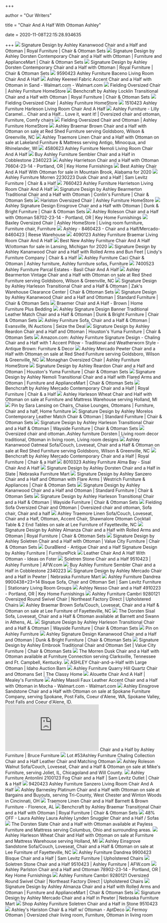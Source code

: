 +++
        
author = "Our Writers"
        
title = "Chair And A Half With Ottoman Ashley"
        
date = 2020-11-08T22:15:28.934635
        
+++
[ ![](https://imageresizer.furnituredealer.net/img/remote/images.furnituredealer.net/img/products%2Fsignature_design_by_ashley%2Fcolor%2Fkananwood_2960323%2B14-b1.jpg?width=1024&height=768&scale=both&trim.threshold=50&trim.percentpadding=10)](https://imageresizer.furnituredealer.net/img/remote/images.furnituredealer.net/img/products%2Fsignature_design_by_ashley%2Fcolor%2Fkananwood_2960323%2B14-b1.jpg?width=1024&height=768&scale=both&trim.threshold=50&trim.percentpadding=10) Signature Design by Ashley Kananwood Chair and a Half and Ottoman | Royal  Furniture | Chair & Ottoman Sets
[ ![](https://imageresizer.furnituredealer.net/img/remote/images.furnituredealer.net/img/products%2Fsignature_design_by_ashley%2Fcolor%2Fdorsten_7720423%2B14-b3.jpg?width=878&height=600&scale=both&trim.threshold=80)](https://imageresizer.furnituredealer.net/img/remote/images.furnituredealer.net/img/products%2Fsignature_design_by_ashley%2Fcolor%2Fdorsten_7720423%2B14-b3.jpg?width=878&height=600&scale=both&trim.threshold=80) Signature Design by Ashley Dorsten Contemporary Chair and a Half with  Ottoman | Furniture and ApplianceMart | Chair & Ottoman Sets
[ ![](https://images.furnituredealer.net/img/products%2Fsignature_design_by_ashley%2Fcolor%2Fdorsten_7720523%2B14-b1.jpg)](https://images.furnituredealer.net/img/products%2Fsignature_design_by_ashley%2Fcolor%2Fdorsten_7720523%2B14-b1.jpg) Signature Design by Ashley Dorsten Contemporary Chair and a Half with  Ottoman | Royal Furniture | Chair & Ottoman Sets
[ ![](https://static.homelivingfurniture.com/data/vendors/8/items/264963/big/9590423.jpg)](https://static.homelivingfurniture.com/data/vendors/8/items/264963/big/9590423.jpg) 9590423 Ashley Furniture Baceno Living Room Chair And A Half
[ ![](https://i5.walmartimages.com/asr/5678c9f2-1061-4b45-9605-d5beb81ec2df_1.4f9ed76e896cbbdcb038a3527b228eb9.jpeg?odnWidth=450&odnHeight=450&odnBg=ffffff)](https://i5.walmartimages.com/asr/5678c9f2-1061-4b45-9605-d5beb81ec2df_1.4f9ed76e896cbbdcb038a3527b228eb9.jpeg?odnWidth=450&odnHeight=450&odnBg=ffffff) Ashley Keereel Fabric Accent Chair and a Half with Ottoman in Sand -  Walmart.com - Walmart.com
[ ![](https://ashleyfurniture.scene7.com/is/image/AshleyFurniture/42101-23-10x8-CROP?$AFHS-PDP-Zoomed$)](https://ashleyfurniture.scene7.com/is/image/AshleyFurniture/42101-23-10x8-CROP?$AFHS-PDP-Zoomed$) Fielding Oversized Chair | Ashley Furniture HomeStore
[ ![](https://imageresizer.furnituredealer.net/img/remote/images.furnituredealer.net/img/products%2Fbenchcraft%2Fcolor%2Flocklin_9590423%2B14-b1.jpg?width=1024&height=768&scale=both&trim.threshold=50&trim.percentpadding=10)](https://imageresizer.furnituredealer.net/img/remote/images.furnituredealer.net/img/products%2Fbenchcraft%2Fcolor%2Flocklin_9590423%2B14-b1.jpg?width=1024&height=768&scale=both&trim.threshold=50&trim.percentpadding=10) Benchcraft by Ashley Locklin Transitional Chair and a Half with Ottoman |  Royal Furniture | Chair & Ottoman Sets
[ ![](https://ashleyfurniture.scene7.com/is/image/AshleyFurniture/42101-23-SW-P1-KO?$AFHS-PDP-Main$)](https://ashleyfurniture.scene7.com/is/image/AshleyFurniture/42101-23-SW-P1-KO?$AFHS-PDP-Main$) Fielding Oversized Chair | Ashley Furniture HomeStore
[ ![](https://static.homelivingfurniture.com/data/vendors/8/items/256853/big/1510423.jpg)](https://static.homelivingfurniture.com/data/vendors/8/items/256853/big/1510423.jpg) 1510423 Ashley Furniture Harleson Living Room Chair And A Half
[ ![](https://i.pinimg.com/originals/3b/f8/05/3bf8050b00e146f3d93cb7441a94d366.gif)](https://i.pinimg.com/originals/3b/f8/05/3bf8050b00e146f3d93cb7441a94d366.gif) Ashley Furniture - Lilly Caramel... Chair and a Half... Love it, want it! |  Oversized chair and ottoman, Furniture, Comfy chairs
[ ![](https://ashleyfurniture.scene7.com/is/image/AshleyFurniture/42101-23-14-SW-P1-KO?$AFHS-PDP-Main$)](https://ashleyfurniture.scene7.com/is/image/AshleyFurniture/42101-23-14-SW-P1-KO?$AFHS-PDP-Main$) Fielding Oversized Chair and Ottoman | Ashley Furniture HomeStore
[ ![](https://cdn11.bigcommerce.com/s-ziua3409ib/images/stencil/500x659/products/12993/27300/jpg__47081.1551495755.jpg?c=2)](https://cdn11.bigcommerce.com/s-ziua3409ib/images/stencil/500x659/products/12993/27300/jpg__47081.1551495755.jpg?c=2) Ashley Braemar Brown Chair and a Half with Ottoman on sale at Red Shed  Furniture serving Goldsboro, Wilson & Greenville, NC
[ ![](https://cdn10.bigcommerce.com/s-i5j00vlinl/products/10546/images/21023/jpg__21035.1534012505.1280.1280.jpg?c=2)](https://cdn10.bigcommerce.com/s-i5j00vlinl/products/10546/images/21023/jpg__21035.1534012505.1280.1280.jpg?c=2) Ashley Traemore Linen Chair and a Half with Ottoman on sale at Lakeland  Furniture & Mattress serving Antigo, Minocqua, and Rhinelander, WI
[ ![](https://static.homelivingfurniture.com/data/vendors/8/items/264830/big/4580623.jpg)](https://static.homelivingfurniture.com/data/vendors/8/items/264830/big/4580623.jpg) 4580623 Ashley Furniture Nemoli Living Room Chair And A Half
[ ![](https://www.localfurnitureoutlet.com/media/catalog/product/cache/1/image/9df78eab33525d08d6e5fb8d27136e95/2/3/2340223_1.jpg)](https://www.localfurnitureoutlet.com/media/catalog/product/cache/1/image/9df78eab33525d08d6e5fb8d27136e95/2/3/2340223_1.jpg) Buy Ashley Furniture Sembler Chair and a Half in Cobblestone 2340223
[ ![](https://images2.imgix.net/p4dbimg/p20304/images/ashley-harrietson-76604-23-14_2.jpg?fit=fill&trim=color&trimcolor=FFFFFF&trimtol=5&bg=FFFFFF&w=768&h=576&fm=pjpg&auto=format)](https://images2.imgix.net/p4dbimg/p20304/images/ashley-harrietson-76604-23-14_2.jpg?fit=fill&trim=color&trimcolor=FFFFFF&trimtol=5&bg=FFFFFF&w=768&h=576&fm=pjpg&auto=format) Ashley Harrietson Chair and a Half with Ottoman 76604-23-14 - Portland, OR  | Key Home Furnishings
[ ![](https://pixl.varagesale.com/http://s3.amazonaws.com/hopshop-image-store-production/109379349/cadf31fc31318b3bfe61c089da7e64ef.jpg?_ver=large_uploader_thumbnail&w=640&h=640&fit=crop&s=0d42c0599051ceace3a0126b47ff55a2)](https://pixl.varagesale.com/http://s3.amazonaws.com/hopshop-image-store-production/109379349/cadf31fc31318b3bfe61c089da7e64ef.jpg?_ver=large_uploader_thumbnail&w=640&h=640&fit=crop&s=0d42c0599051ceace3a0126b47ff55a2) Best Ashley Chair And A Half With Ottoman for sale in Mountain Brook,  Alabama for 2020
[ ![](https://images.furnituredealer.net/img/products%2Fashley_furniture%2Fcolor%2Fmorren_102322308-bphonz6vohuwemql9i4rwoa.jpg)](https://images.furnituredealer.net/img/products%2Fashley_furniture%2Fcolor%2Fmorren_102322308-bphonz6vohuwemql9i4rwoa.jpg) Ashley Furniture Morren 2230223 Dusk Chair and a Half | Sam Levitz  Furniture | Chair & a Half
[ ![](https://static.homelivingfurniture.com/data/vendors/8/items/270728/big/7660423.jpg)](https://static.homelivingfurniture.com/data/vendors/8/items/270728/big/7660423.jpg) 7660423 Ashley Furniture Harrietson Living Room Chair And A Half
[ ![](https://images.furnituredealer.net/img/products%2Fsignature_design_by_ashley%2Fcolor%2Fbearmerton_8790123%2B14-b1.jpg)](https://images.furnituredealer.net/img/products%2Fsignature_design_by_ashley%2Fcolor%2Fbearmerton_8790123%2B14-b1.jpg) Signature Design by Ashley Bearmerton Traditional Chair and a Half with  Ottoman | Conlin's Furniture | Chair & Ottoman Sets
[ ![](https://ashleyfurniture.scene7.com/is/image/AshleyFurniture/25500-23-P1-KO?$AFHS-PDP-Main$)](https://ashleyfurniture.scene7.com/is/image/AshleyFurniture/25500-23-P1-KO?$AFHS-PDP-Main$) Hariston Oversized Chair | Ashley Furniture HomeStore
[ ![](https://images.furnituredealer.net/img/products%2Fsignature_design_by_ashley%2Fcolor%2Feinsgrove_3230223%2B14-b1.jpg)](https://images.furnituredealer.net/img/products%2Fsignature_design_by_ashley%2Fcolor%2Feinsgrove_3230223%2B14-b1.jpg) Ashley Signature Design Einsgrove Chair and a Half with Ottoman | Dunk &  Bright Furniture | Chair & Ottoman Sets
[ ![](https://images2.imgix.net/p4dbimg/p20304/images/ashley-roleson-58702-23-14_2.jpg?trim=color&trimcolor=FFFFFF&trimtol=5&w=1024&h=768&fm=pjpg&auto=format)](https://images2.imgix.net/p4dbimg/p20304/images/ashley-roleson-58702-23-14_2.jpg?trim=color&trimcolor=FFFFFF&trimtol=5&w=1024&h=768&fm=pjpg&auto=format) Ashley Roleson Chair and a Half with Ottoman 58702-23-14 - Portland, OR |  Key Home Furnishings
[ ![](https://i.pinimg.com/originals/ee/15/76/ee157622ddab1703fdf662c110b56bac.jpg)](https://i.pinimg.com/originals/ee/15/76/ee157622ddab1703fdf662c110b56bac.jpg) Baxley Oversized Chair | Ashley HomeStore | Living room furniture,  Furniture chair, Furniture
[ ![](https://s3.amazonaws.com/productuploader-uploads/image/ashley/NMI_84604-23-14_BIG.jpg)](https://s3.amazonaws.com/productuploader-uploads/image/ashley/NMI_84604-23-14_BIG.jpg) Ashley - 8460423 - Chair and a Half/Mercado-8460423 | Reese Warehouse
[ ![](https://static.homelivingfurniture.com/data/vendors/8/items/264788/big/4090123.jpg)](https://static.homelivingfurniture.com/data/vendors/8/items/264788/big/4090123.jpg) 4090123 Ashley Furniture Braemar Living Room Chair And A Half
[ ![](https://pixl.varagesale.com/http://s3.amazonaws.com/hopshop-image-store-production/142326858/b48784e3a00a1bbb48d62f19e87659df.jpg?_ver=large_uploader_thumbnail&w=640&h=640&fit=crop&s=1fc86df7543128089f23153b0bc0c0fa)](https://pixl.varagesale.com/http://s3.amazonaws.com/hopshop-image-store-production/142326858/b48784e3a00a1bbb48d62f19e87659df.jpg?_ver=large_uploader_thumbnail&w=640&h=640&fit=crop&s=1fc86df7543128089f23153b0bc0c0fa) Best New Ashley Furniture Chair And A Half W/ottoman for sale in Lansing,  Michigan for 2020
[ ![](https://imageresizer.furnituredealer.net/img/remote/images.furnituredealer.net/img/products%2Fsignature_design_by_ashley%2Fcolor%2Fkananwood_2960323-b1.jpg?width=878&height=600&scale=both&trim.threshold=80)](https://imageresizer.furnituredealer.net/img/remote/images.furnituredealer.net/img/products%2Fsignature_design_by_ashley%2Fcolor%2Fkananwood_2960323-b1.jpg?width=878&height=600&scale=both&trim.threshold=80) Signature Design by Ashley Kananwood Chair and a Half with Rolled Arms and  Bun Feet | Lindy's Furniture Company | Chair & a Half
[ ![](https://i.pinimg.com/originals/23/5f/ee/235feedd88a157503126f4677b70da5d.jpg)](https://i.pinimg.com/originals/23/5f/ee/235feedd88a157503126f4677b70da5d.jpg) Ashley Furniture Caci Chair & Ottoman | Ashley furniture, Ashley furniture  sofas, Furniture
[ ![](https://static.homelivingfurniture.com/data/vendors/8/items/170280/big/7400523.jpg)](https://static.homelivingfurniture.com/data/vendors/8/items/170280/big/7400523.jpg) 7400523 Ashley Furniture Parcal Estates - Basil Chair And A Half
[ ![](https://cdn11.bigcommerce.com/s-ziua3409ib/images/stencil/1280x1280/products/17496/42682/jpg__18921.1592335312.jpg?c=2)](https://cdn11.bigcommerce.com/s-ziua3409ib/images/stencil/1280x1280/products/17496/42682/jpg__18921.1592335312.jpg?c=2) Ashley Bearmerton Vintage Chair and a Half with Ottoman on sale at Red Shed  Furniture serving Goldsboro, Wilson & Greenville, NC
[ ![](https://imageresizer.furnituredealer.net/img/remote/images.furnituredealer.net/img/products%2Fsignature_design_by_ashley%2Fcolor%2Fharleson_1510423%2B14-b1.jpg?width=878&height=600&scale=both&trim.threshold=80)](https://imageresizer.furnituredealer.net/img/remote/images.furnituredealer.net/img/products%2Fsignature_design_by_ashley%2Fcolor%2Fharleson_1510423%2B14-b1.jpg?width=878&height=600&scale=both&trim.threshold=80) Signature Design by Ashley Harleson Transitional Chair and a Half & Ottoman  | Zak's Warehouse Clearance Center | Chair & Ottoman Sets
[ ![](https://imageresizer.furnituredealer.net/img/remote/images.furnituredealer.net/img/products%2Fsignature_design_by_ashley%2Fcolor%2Fkananwood_2960323%2B14-b3.jpg?width=878&height=600&scale=both&trim.threshold=80)](https://imageresizer.furnituredealer.net/img/remote/images.furnituredealer.net/img/products%2Fsignature_design_by_ashley%2Fcolor%2Fkananwood_2960323%2B14-b3.jpg?width=878&height=600&scale=both&trim.threshold=80) Signature Design by Ashley Kananwood Chair and a Half and Ottoman |  Standard Furniture | Chair & Ottoman Sets
[ ![](https://homefurn.com/images/thumbs/0012471_braemer-chair-and-a-half-brown_850.jpeg)](https://homefurn.com/images/thumbs/0012471_braemer-chair-and-a-half-brown_850.jpeg) Braemer Chair and A Half - Brown | Home Furniture Plus Bedding
[ ![](https://imageresizer.furnituredealer.net/img/remote/images.furnituredealer.net/img/products%2Fsignature_design_by_ashley%2Fcolor%2Fbanner%20-%201195589344_5040423%2B14-b1.jpg?width=878&height=600&scale=both&trim.threshold=80)](https://imageresizer.furnituredealer.net/img/remote/images.furnituredealer.net/img/products%2Fsignature_design_by_ashley%2Fcolor%2Fbanner%20-%201195589344_5040423%2B14-b1.jpg?width=878&height=600&scale=both&trim.threshold=80) Ashley Signature Design Banner Traditional Leather Match Chair and a Half &  Ottoman | Dunk & Bright Furniture | Chair & Ottoman Sets
[ ![](https://2bd7a77e373a9572610f-dba1f64a3f969774cdd587a3528671a8.ssl.cf1.rackcdn.com/medias/24252/select/RiverCity.jpg?1363790416)](https://2bd7a77e373a9572610f-dba1f64a3f969774cdd587a3528671a8.ssl.cf1.rackcdn.com/medias/24252/select/RiverCity.jpg?1363790416) Ashley Furniture Sofa, Chair and a Half &amp; Ottoman | Evansville, IN  Auctions | Seize the Deal
[ ![](https://imageresizer.furnituredealer.net/img/remote/images.furnituredealer.net/img/products%2Fsignature_design_by_ashley%2Fcolor%2Freardon_5600123%2B14-b1.jpg?width=878&height=600&scale=both&trim.threshold=80)](https://imageresizer.furnituredealer.net/img/remote/images.furnituredealer.net/img/products%2Fsignature_design_by_ashley%2Fcolor%2Freardon_5600123%2B14-b1.jpg?width=878&height=600&scale=both&trim.threshold=80) Signature Design by Ashley Reardon Chair and a Half and Ottoman | Houston's  Yuma Furniture | Chair & Ottoman Sets
[ ![](https://images-na.ssl-images-amazon.com/images/I/61aDHXBD85L._AC_SX355_.jpg)](https://images-na.ssl-images-amazon.com/images/I/61aDHXBD85L._AC_SX355_.jpg) Amazon.com: Ashley Furniture Signature Design - Chaling Chair and a Half  with 1 Accent Pillow - Traditional and Weatherworn Style - Antique Brown:  Furniture & Decor
[ ![](https://cdn11.bigcommerce.com/s-ziua3409ib/images/stencil/1280x1280/products/17401/42324/jpg__60810.1592335197.jpg?c=2)](https://cdn11.bigcommerce.com/s-ziua3409ib/images/stencil/1280x1280/products/17401/42324/jpg__60810.1592335197.jpg?c=2) Ashley Mercado Pewter Chair and a Half with Ottoman on sale at Red Shed  Furniture serving Goldsboro, Wilson & Greenville, NC
[ ![](https://ashleyfurniture.scene7.com/is/image/AshleyFurniture/9620523-Monaghan-DIM?$AFHS-PDP-Zoomed$)](https://ashleyfurniture.scene7.com/is/image/AshleyFurniture/9620523-Monaghan-DIM?$AFHS-PDP-Zoomed$) Monaghan Oversized Chair | Ashley Furniture HomeStore
[ ![](https://images.furnituredealer.net/img/products%2Fsignature_design_by_ashley%2Fcolor%2Freardon_5600123%2B14-b1.jpg)](https://images.furnituredealer.net/img/products%2Fsignature_design_by_ashley%2Fcolor%2Freardon_5600123%2B14-b1.jpg) Signature Design by Ashley Reardon Chair and a Half and Ottoman | Houston's  Yuma Furniture | Chair & Ottoman Sets
[ ![](https://images.furnituredealer.net/img/products%2Fsignature_design_by_ashley%2Fcolor%2Fnemoli%2045806_4580623%2B14-b1.jpg)](https://images.furnituredealer.net/img/products%2Fsignature_design_by_ashley%2Fcolor%2Fnemoli%2045806_4580623%2B14-b1.jpg) Signature Design by Ashley Nemoli Transitional Chair and a Half with Flared  Arms and Ottoman | Furniture and ApplianceMart | Chair & Ottoman Sets
[ ![](https://imageresizer.furnituredealer.net/img/remote/images.furnituredealer.net/img/products%2Fbenchcraft%2Fcolor%2Fmercado_8460423-b3.jpg?width=1024&height=768&scale=both&trim.threshold=50&trim.percentpadding=10)](https://imageresizer.furnituredealer.net/img/remote/images.furnituredealer.net/img/products%2Fbenchcraft%2Fcolor%2Fmercado_8460423-b3.jpg?width=1024&height=768&scale=both&trim.threshold=50&trim.percentpadding=10) Benchcraft by Ashley Mercado Contemporary Chair and a Half | Royal  Furniture | Chair & a Half
[ ![](https://cdn11.bigcommerce.com/s-xoeqrazieb/images/stencil/500x659/products/4765/9595/15104-23__76120.1522117681.jpg?c=2)](https://cdn11.bigcommerce.com/s-xoeqrazieb/images/stencil/500x659/products/4765/9595/15104-23__76120.1522117681.jpg?c=2) Ashley Harleson Wheat Chair and Half with Ottoman on sale at Furniture and  Mattress Warehouse serving Holland, MI
[ ![](https://i.pinimg.com/474x/92/19/bc/9219bcbe05680652d4b211b0e230ae98--chair-and-a-half-reading-chairs.jpg)](https://i.pinimg.com/474x/92/19/bc/9219bcbe05680652d4b211b0e230ae98--chair-and-a-half-reading-chairs.jpg) Pin by Sara Lansing on Chairs, Chaise Lounges, Ottomans | Furniture, Chair  and a half, Home furniture
[ ![](https://images.furnituredealer.net/img/products%2Fsignature_design_by_ashley%2Fcolor%2Fmorelos_3450220%2B14-b1.jpg)](https://images.furnituredealer.net/img/products%2Fsignature_design_by_ashley%2Fcolor%2Fmorelos_3450220%2B14-b1.jpg) Signature Design by Ashley Morelos Contemporary Leather Match Chair &  Ottoman | Standard Furniture | Chair & Ottoman Sets
[ ![](https://images.furnituredealer.net/img/products%2Fsignature_design_by_ashley%2Fcolor%2Fharleson_1510423%2B14-b1.jpg)](https://images.furnituredealer.net/img/products%2Fsignature_design_by_ashley%2Fcolor%2Fharleson_1510423%2B14-b1.jpg) Signature Design by Ashley Harleson Transitional Chair and a Half & Ottoman  | Wayside Furniture | Chair & Ottoman Sets
[ ![](https://i.pinimg.com/originals/1f/d0/75/1fd0754d47f7a05e790dadd8098fdd1b.jpg)](https://i.pinimg.com/originals/1f/d0/75/1fd0754d47f7a05e790dadd8098fdd1b.jpg) Oversized chair and ottoman..Ashley furniture Dorsten | Living room decor  traditional, Ottoman in living room, Living room designs
[ ![](https://cdn11.bigcommerce.com/s-ziua3409ib/images/stencil/1280x1280/products/15949/36804/jpg__77140.1575410838.jpg?c=2)](https://cdn11.bigcommerce.com/s-ziua3409ib/images/stencil/1280x1280/products/15949/36804/jpg__77140.1575410838.jpg?c=2) Ashley Kananwood Oatmeal Sofa/Couch, Loveseat, Chair and a Half & Ottoman  on sale at Red Shed Furniture serving Goldsboro, Wilson & Greenville, NC
[ ![](https://imageresizer.furnituredealer.net/img/remote/images.furnituredealer.net/img/products%2Fbenchcraft%2Fcolor%2Fmercado_8460423-b1.jpg?width=1024&height=768&scale=both&trim.threshold=50&trim.percentpadding=10)](https://imageresizer.furnituredealer.net/img/remote/images.furnituredealer.net/img/products%2Fbenchcraft%2Fcolor%2Fmercado_8460423-b1.jpg?width=1024&height=768&scale=both&trim.threshold=50&trim.percentpadding=10) Benchcraft by Ashley Mercado Contemporary Chair and a Half | Royal  Furniture | Chair & a Half
[ ![](https://static.homelivingfurniture.com/data/vendors/8/items/270530/big/8010323.jpg)](https://static.homelivingfurniture.com/data/vendors/8/items/270530/big/8010323.jpg) 8010323 Ashley Furniture Alma Bay - Sisal Chair And A Half
[ ![](https://www.nfm.com/productimages/53979563/1/l)](https://www.nfm.com/productimages/53979563/1/l) Signature Design by Ashley Dorsten Chair and a Half in Slate | Nebraska  Furniture Mart
[ ![](https://imageresizer.furnituredealer.net/img/remote/images.furnituredealer.net/img/products%2Fsignature_design_by_ashley%2Fcolor%2Fsanzero_9420423%2B14-b1.jpg?width=878&height=600&scale=both&trim.threshold=80)](https://imageresizer.furnituredealer.net/img/remote/images.furnituredealer.net/img/products%2Fsignature_design_by_ashley%2Fcolor%2Fsanzero_9420423%2B14-b1.jpg?width=878&height=600&scale=both&trim.threshold=80) Signature Design by Ashley Sanzero Chair and a Half and Ottoman with Flare  Arms | Westrich Furniture & Appliances | Chair & Ottoman Sets
[ ![](https://imageresizer.furnituredealer.net/img/remote/images.furnituredealer.net/img/products%2Fsignature_design_by_ashley%2Fcolor%2Fkananwood_2960323%2B14-b9.jpg?width=878&height=600&scale=both&trim.threshold=80)](https://imageresizer.furnituredealer.net/img/remote/images.furnituredealer.net/img/products%2Fsignature_design_by_ashley%2Fcolor%2Fkananwood_2960323%2B14-b9.jpg?width=878&height=600&scale=both&trim.threshold=80) Signature Design by Ashley Kananwood Chair and a Half and Ottoman |  Standard Furniture | Chair & Ottoman Sets
[ ![](https://imageresizer.furnituredealer.net/img/remote/images.furnituredealer.net/img/products%2Fsignature_design_by_ashley%2Fcolor%2Fharleson_1510423%2B14-b3.jpg?width=1024&height=768&scale=both&trim.threshold=50&trim.percentpadding=10)](https://imageresizer.furnituredealer.net/img/remote/images.furnituredealer.net/img/products%2Fsignature_design_by_ashley%2Fcolor%2Fharleson_1510423%2B14-b3.jpg?width=1024&height=768&scale=both&trim.threshold=50&trim.percentpadding=10) Signature Design by Ashley Harleson Transitional Chair and a Half & Ottoman  | Wayside Furniture | Chair & Ottoman Sets
[ ![](https://i.pinimg.com/originals/33/fb/ff/33fbff10cc9486d8692184aeb4e00e65.jpg)](https://i.pinimg.com/originals/33/fb/ff/33fbff10cc9486d8692184aeb4e00e65.jpg) Fielding Sofa Oversized Chair and Ottoman | Oversized chair and ottoman,  Sofa chair, Chair and a half
[ ![](https://cdn11.bigcommerce.com/s-t74u9kz9nq/images/stencil/1280x1280/products/21888/54446/jpg__71036.1554153187.jpg?c=2)](https://cdn11.bigcommerce.com/s-t74u9kz9nq/images/stencil/1280x1280/products/21888/54446/jpg__71036.1554153187.jpg?c=2) Ashley Traemore Linen Sofa/Couch, Loveseat, Chair and a Half, Ottoman,  Accent Chair, Shawnalore Ottoman Cocktail Table & 2 End Tables on sale at  Lee Furniture of Fayetteville, NC
[ ![](https://images.furnituredealer.net/img/products%2Fsignature_design_by_ashley%2Fcolor%2Falmanza_3080323%2B14-b1.jpg)](https://images.furnituredealer.net/img/products%2Fsignature_design_by_ashley%2Fcolor%2Falmanza_3080323%2B14-b1.jpg) Signature Design by Ashley Almanza Chair and a Half with Rolled Arms and  Ottoman | Royal Furniture | Chair & Ottoman Sets
[ ![](https://imageresizer.furnituredealer.net/img/remote/images.furnituredealer.net/img/products%2Fsignature_design_by_ashley%2Fcolor%2Fsoletren_9510323%2B08-b1.jpg?width=878&height=600&scale=both&trim.threshold=80)](https://imageresizer.furnituredealer.net/img/remote/images.furnituredealer.net/img/products%2Fsignature_design_by_ashley%2Fcolor%2Fsoletren_9510323%2B08-b1.jpg?width=878&height=600&scale=both&trim.threshold=80) Signature Design by Ashley Soletren Chair and a Half with Ottoman | Value  City Furniture | Chair & Ottoman Sets
[ ![](https://smhttp-ssl-18667.nexcesscdn.net/8090D3/magento/media/catalog/product/cache/1/image/650x650/9df78eab33525d08d6e5fb8d27136e95/s/i/sig-9920023-chair-1.jpg)](https://smhttp-ssl-18667.nexcesscdn.net/8090D3/magento/media/catalog/product/cache/1/image/650x650/9df78eab33525d08d6e5fb8d27136e95/s/i/sig-9920023-chair-1.jpg) DuraBlend - Antique Chair and a Half Signature Design by Ashley Furniture |  FurniturePick
[ ![](https://foter.com/photos/title/leather-chair-and-a-half-with-ottoman.jpg)](https://foter.com/photos/title/leather-chair-and-a-half-with-ottoman.jpg) Leather Chair And A Half With Ottoman - Ideas on Foter
[ ![](https://images.afw.com/images/thumbs/0112427_soletren-stone-chair-and-a-half.jpeg)](https://images.afw.com/images/thumbs/0112427_soletren-stone-chair-and-a-half.jpeg) Soletren Stone Chair and a Half 9510423 | Ashley Furniture | AFW.com
[ ![](https://www.localfurnitureoutlet.com/media/catalog/product/cache/1/thumbnail/490x490/602f0fa2c1f0d1ba5e241f914e856ff9/2/3/2340223_2.jpg)](https://www.localfurnitureoutlet.com/media/catalog/product/cache/1/thumbnail/490x490/602f0fa2c1f0d1ba5e241f914e856ff9/2/3/2340223_2.jpg) Buy Ashley Furniture Sembler Chair and a Half in Cobblestone 2340223
[ ![](https://www.nfm.com/productimages/57286080/1/l)](https://www.nfm.com/productimages/57286080/1/l) Signature Design by Ashley Mercado Chair and a Half in Pewter | Nebraska  Furniture Mart
[ ![](https://imageresizer.furnituredealer.net/img/remote/images.furnituredealer.net/img/products%2Fashley_furniture%2Fcolor%2Fdandrea_129399235-bcw65lmofmkyvydcimqwqeg.jpg?width=1024&height=768&scale=both&trim.threshold=50&trim.percentpadding=10)](https://imageresizer.furnituredealer.net/img/remote/images.furnituredealer.net/img/products%2Fashley_furniture%2Fcolor%2Fdandrea_129399235-bcw65lmofmkyvydcimqwqeg.jpg?width=1024&height=768&scale=both&trim.threshold=50&trim.percentpadding=10) Ashley Furniture Dandrea 9900438+23+14 Bisque Sofa, Chair and Ottoman Set |  Sam Levitz Furniture | Stationary Living Room Groups
[ ![](https://images2.imgix.net/p4dbimg/p20304/images/ashley-nesso-4910223_1.jpg?trim=color&trimcolor=FFFFFF&trimtol=5&w=1024&h=768&fm=pjpg&auto=format)](https://images2.imgix.net/p4dbimg/p20304/images/ashley-nesso-4910223_1.jpg?trim=color&trimcolor=FFFFFF&trimtol=5&w=1024&h=768&fm=pjpg&auto=format) Ashley Nesso Chair and a Half 4910223 - Portland, OR | Key Home Furnishings
[ ![](https://imageresizer.furnituredealer.net/img/remote/images.furnituredealer.net/img/products%2Fashley_furniture%2Fcolor%2Fcambri_9280121-b7.jpg?width=878&height=600&scale=both&trim.threshold=80)](https://imageresizer.furnituredealer.net/img/remote/images.furnituredealer.net/img/products%2Fashley_furniture%2Fcolor%2Fcambri_9280121-b7.jpg?width=878&height=600&scale=both&trim.threshold=80) Ashley Furniture Cambri 9280121 Oversized Round Swivel Chair | Northeast  Factory Direct | Upholstered Chairs
[ ![](https://cdn11.bigcommerce.com/s-t74u9kz9nq/images/stencil/1280x1280/products/21211/52902/jpg__61979.1551674722.jpg?c=2)](https://cdn11.bigcommerce.com/s-t74u9kz9nq/images/stencil/1280x1280/products/21211/52902/jpg__61979.1551674722.jpg?c=2) Ashley Braemar Brown Sofa/Couch, Loveseat, Chair and a Half & Ottoman on  sale at Lee Furniture of Fayetteville, NC
[ ![](https://cdn11.bigcommerce.com/s-czv1lw21yx/images/stencil/1280x1280/products/11356/25928/jpg__20993.1536266374.jpg?c=2)](https://cdn11.bigcommerce.com/s-czv1lw21yx/images/stencil/1280x1280/products/11356/25928/jpg__20993.1536266374.jpg?c=2) The Dorsten Sisal Sofa, Loveseat, Chair and a Half & Ottoman available at  Barnett and Swann in Athens, AL.
[ ![](https://imageresizer.furnituredealer.net/img/remote/images.furnituredealer.net/img/products%2Fsignature_design_by_ashley%2Fcolor%2Fharleson_1510423%2B14-b9.jpg?width=1024&height=768&scale=both&trim.threshold=50&trim.percentpadding=10)](https://imageresizer.furnituredealer.net/img/remote/images.furnituredealer.net/img/products%2Fsignature_design_by_ashley%2Fcolor%2Fharleson_1510423%2B14-b9.jpg?width=1024&height=768&scale=both&trim.threshold=50&trim.percentpadding=10) Signature Design by Ashley Harleson Transitional Chair and a Half & Ottoman  | Wayside Furniture | Chair & Ottoman Sets
[ ![](https://i.pinimg.com/originals/0b/a2/3d/0ba23d2fbc7fdee7e246f38388414537.jpg)](https://i.pinimg.com/originals/0b/a2/3d/0ba23d2fbc7fdee7e246f38388414537.jpg) Pin on Ashley Furniture
[ ![](https://images.furnituredealer.net/img/products%2Fsignature_design_by_ashley%2Fcolor%2Fdarcy%207500_7500220%2B7500214-m.jpg)](https://images.furnituredealer.net/img/products%2Fsignature_design_by_ashley%2Fcolor%2Fdarcy%207500_7500220%2B7500214-m.jpg) Ashley Signature Design Kananwood Chair and a Half and Ottoman | Dunk &  Bright Furniture | Chair & Ottoman Sets
[ ![](https://images.furnituredealer.net/img/products%2Fsignature_design_by_ashley%2Fcolor%2Fembrook_3250120%2B14-b1.jpg)](https://images.furnituredealer.net/img/products%2Fsignature_design_by_ashley%2Fcolor%2Fembrook_3250120%2B14-b1.jpg) Signature Design by Ashley Embrook Traditional Chair and Ottoman Set |  Value City Furniture | Chair & Ottoman Sets
[ ![](https://cdn11.bigcommerce.com/s-a1aqxosd6a/images/stencil/1280x1280/products/24634/66243/jpg__51416__84475__45102.1602785199.jpg?c=2)](https://cdn11.bigcommerce.com/s-a1aqxosd6a/images/stencil/1280x1280/products/24634/66243/jpg__51416__84475__45102.1602785199.jpg?c=2) The Morren Dusk Chair and a Half with Ottoman available at Furniture  Connection serving Clarksville, Tennessee and Ft. Campbell, Kentucky.
[ ![](https://media.sandhills.com/img.axd?id=5128677777&wid=&p=&ext=&w=0&h=0&t=&lp=&c=True&wt=False&sz=Max&rt=0&checksum=RZNfP%2FQGTFZjkiwnmANeOSM1VUuFdu42)](https://media.sandhills.com/img.axd?id=5128677777&wid=&p=&ext=&w=0&h=0&t=&lp=&c=True&wt=False&sz=Max&rt=0&checksum=RZNfP%2FQGTFZjkiwnmANeOSM1VUuFdu42) ASHLEY Chair-and-a-Half with Large Ottoman | Idaho Auction Barn
[ ![](http://www.theclassyhome.com/catalog/ASH-38701-23-14.jpg)](http://www.theclassyhome.com/catalog/ASH-38701-23-14.jpg) Ashley Furniture Quarry Hill Quartz Chair and Ottomans Set | The Classy Home
[ ![](https://cdn.shopify.com/s/files/1/0019/3295/1670/products/jpg_af740556-8713-4fc0-834f-65af480cef4c_large.jpg?v=1545766313)](https://cdn.shopify.com/s/files/1/0019/3295/1670/products/jpg_af740556-8713-4fc0-834f-65af480cef4c_large.jpg?v=1545766313) Alouette Chair And A Half | Mealey's Furniture
[ ![](https://i5.walmartimages.com/asr/b25f9932-372b-46fa-b5b2-433fa0168ebb_1.58399f95e972f19f5a3dc67439c4e4c5.jpeg)](https://i5.walmartimages.com/asr/b25f9932-372b-46fa-b5b2-433fa0168ebb_1.58399f95e972f19f5a3dc67439c4e4c5.jpeg) Ashley Masoli Faux Leather Accent Chair and a Half with Ottoman in Mocha -  Walmart.com - Walmart.com
[ ![](https://cdn11.bigcommerce.com/s-efw6x9ja5c/images/stencil/1280x1280/products/33215/79029/jpg__67028.1589821824.jpg?c=2)](https://cdn11.bigcommerce.com/s-efw6x9ja5c/images/stencil/1280x1280/products/33215/79029/jpg__67028.1589821824.jpg?c=2) Ashley Einsgrove Sandstone Chair and a Half with Ottoman on sale at Spokane  Furniture Company, serving Spokane, Post Falls, Coeur d'Alene, WA, Spokane  Valley, Post Falls and Coeur d'Alene, ID.
[ ![](https://images.knorrweb.com/render-image.php?url=https://catalog.knorrweb.com/v2/furniture-files/ashley-furniture/living-room-furniture/chair-ottoman/5992c9568687857ea2eef5d642f8b423.jpg&width=468&height=367)](https://images.knorrweb.com/render-image.php?url=https://catalog.knorrweb.com/v2/furniture-files/ashley-furniture/living-room-furniture/chair-ottoman/5992c9568687857ea2eef5d642f8b423.jpg&width=468&height=367) Chair and a Half by Ashley Furniture | Bruce Furniture
[ ![](https://bid.auctionbymayo.com/images/lot/6393/6393628_0.jpg?1490923673)](https://bid.auctionbymayo.com/images/lot/6393/6393628_0.jpg?1490923673) Lot #53Ashley Furniture Chaling Collection Chair and a Half Leather Chair  and Matching Ottoman
[ ![](https://cdn11.bigcommerce.com/s-hksfg7hbzq/images/stencil/1280x1280/products/23024/50790/jpg__88073.1559068261.jpg?c=2)](https://cdn11.bigcommerce.com/s-hksfg7hbzq/images/stencil/1280x1280/products/23024/50790/jpg__88073.1559068261.jpg?c=2) Ashley Roleson Walnut Sofa/Couch, Loveseat, Chair and a Half & Ottoman on  sale at Mike's Furniture, serving Joliet, IL, Chicagoland and Will County.
[ ![](https://images.furnituredealer.net/img/products%2Fashley_furniture%2Fcolor%2Fantonlini-1_102321243-bpb1guesniuckxasmr6bdow.jpg)](https://images.furnituredealer.net/img/products%2Fashley_furniture%2Fcolor%2Fantonlini-1_102321243-bpb1guesniuckxasmr6bdow.jpg) Ashley Furniture Antonlini 2100123 Fog Chair and a Half | Sam Levitz Outlet  | Chair & a Half
[ ![](https://static.homelivingfurniture.com/data/vendors/8/items/264931/big/9420423.jpg)](https://static.homelivingfurniture.com/data/vendors/8/items/264931/big/9420423.jpg) 9420423 Ashley Furniture Sanzero Living Room Chair And A Half
[ ![](https://cdn11.bigcommerce.com/s-vxysi4y4go/products/25745/images/81604/jpg__05240.1591285033.500.750.jpg?c=2)](https://cdn11.bigcommerce.com/s-vxysi4y4go/products/25745/images/81604/jpg__05240.1591285033.500.750.jpg?c=2) Ashley Barnesley Platinum Chair and a Half with Ottoman on sale at Bargains  and Buyouts, serving Tri-County, West Chester and Winton Woods in  Cincinnati, OH
[ ![](https://mfmd.rencdn.com/product/ashley/images/27403-23-10x8-CROP.jpg)](https://mfmd.rencdn.com/product/ashley/images/27403-23-10x8-CROP.jpg) Traemore Linen Chair and a Half Barnett & Brown Furniture - Florence, AL
[ ![](https://imageresizer.furnituredealer.net/img/remote/images.furnituredealer.net/img/products%2Fbenchcraft%2Fcolor%2Fbraemar%2040901_4090123%2B14-b1.jpg?width=1024&height=768&scale=both&trim.threshold=50&trim.percentpadding=10)](https://imageresizer.furnituredealer.net/img/remote/images.furnituredealer.net/img/products%2Fbenchcraft%2Fcolor%2Fbraemar%2040901_4090123%2B14-b1.jpg?width=1024&height=768&scale=both&trim.threshold=50&trim.percentpadding=10) Benchcraft by Ashley Braemar Transitional Chair and a Half with Ottoman |  Royal Furniture | Chair & Ottoman Sets
[ ![](https://images.kaiyo.com/123915/laura-ashley/chairs/accent-chairs/laura-ashley-snuggler-chair-and-a-half.jpeg)](https://images.kaiyo.com/123915/laura-ashley/chairs/accent-chairs/laura-ashley-snuggler-chair-and-a-half.jpeg) 48% OFF - Laura Ashley Laura Ashley Lynden Snuggler Chair and a Half / Sofas
[ ![](https://cdn11.bigcommerce.com/s-eesos7vfh6/images/stencil/1280x1280/products/19564/39411/jpg__05050.1540582904.jpg?c=2)](https://cdn11.bigcommerce.com/s-eesos7vfh6/images/stencil/1280x1280/products/19564/39411/jpg__05050.1540582904.jpg?c=2) The Dorsten Slate Chair and a Half with Ottoman available at Payless  Furniture and Mattress serving Columbus, Ohio and surrounding areas.
[ ![](https://cdn11.bigcommerce.com/s-xoeqrazieb/images/stencil/500x659/products/5889/11525/15104-14__06753.1522118369.jpg?c=2)](https://cdn11.bigcommerce.com/s-xoeqrazieb/images/stencil/500x659/products/5889/11525/15104-14__06753.1522118369.jpg?c=2) Ashley Harleson Wheat Chair and Half with Ottoman on sale at Furniture and  Mattress Warehouse serving Holland, MI
[ ![](https://cdn11.bigcommerce.com/s-t74u9kz9nq/images/stencil/1280x1280/products/24343/64657/jpg__51462.1576087300.jpg?c=2)](https://cdn11.bigcommerce.com/s-t74u9kz9nq/images/stencil/1280x1280/products/24343/64657/jpg__51462.1576087300.jpg?c=2) Ashley Einsgrove Sandstone Sofa/Couch, Loveseat, Chair and a Half & Ottoman  on sale at Lee Furniture of Fayetteville, NC
[ ![](https://images.furnituredealer.net/img/products%2Fashley_furniture%2Fcolor%2Fdandrea_102399234-b_bwwxpuqhkevt8ptqdfc_w.jpg)](https://images.furnituredealer.net/img/products%2Fashley_furniture%2Fcolor%2Fdandrea_102399234-b_bwwxpuqhkevt8ptqdfc_w.jpg) Ashley Furniture Dandrea 9900423 Bisque Chair and a Half | Sam Levitz  Furniture | Upholstered Chairs
[ ![](https://images.afw.com/images/thumbs/0112429_soletren-stone-chair-and-a-half.jpeg)](https://images.afw.com/images/thumbs/0112429_soletren-stone-chair-and-a-half.jpeg) Soletren Stone Chair and a Half 9510423 | Ashley Furniture | AFW.com
[ ![](https://images2.imgix.net/p4dbimg/p20304/images/ashley-parlston-78902-23-14_1.jpg?trim=color&trimcolor=FFFFFF&trimtol=5&w=1024&h=768&fm=pjpg&auto=format)](https://images2.imgix.net/p4dbimg/p20304/images/ashley-parlston-78902-23-14_1.jpg?trim=color&trimcolor=FFFFFF&trimtol=5&w=1024&h=768&fm=pjpg&auto=format) Ashley Parlston Chair and a Half and Ottoman 78902-23-14 - Portland, OR |  Key Home Furnishings
[ ![](https://images.furnituredealer.net/img/products%2Fashley_furniture%2Fcolor%2Fcambri_9280121-b1.jpg)](https://images.furnituredealer.net/img/products%2Fashley_furniture%2Fcolor%2Fcambri_9280121-b1.jpg) Ashley Furniture Cambri 9280121 Oversized Round Swivel Chair | Northeast  Factory Direct | Upholstered Chairs
[ ![](https://imageresizer.furnituredealer.net/img/remote/images.furnituredealer.net/img/products%2Fsignature_design_by_ashley%2Fcolor%2Falmanza_3080323%2B14-b3.jpg?width=878&height=600&scale=both&trim.threshold=80)](https://imageresizer.furnituredealer.net/img/remote/images.furnituredealer.net/img/products%2Fsignature_design_by_ashley%2Fcolor%2Falmanza_3080323%2B14-b3.jpg?width=878&height=600&scale=both&trim.threshold=80) Signature Design by Ashley Almanza Chair and a Half with Rolled Arms and  Ottoman | Furniture and ApplianceMart | Chair & Ottoman Sets
[ ![](https://www.nfm.com/productimages/57286080/3/l)](https://www.nfm.com/productimages/57286080/3/l) Signature Design by Ashley Mercado Chair and a Half in Pewter | Nebraska  Furniture Mart
[ ![](https://www.localfurnitureoutlet.com/media/catalog/product/cache/1/image/9df78eab33525d08d6e5fb8d27136e95/9/5/9510423_4.jpg)](https://www.localfurnitureoutlet.com/media/catalog/product/cache/1/image/9df78eab33525d08d6e5fb8d27136e95/9/5/9510423_4.jpg) Shop Ashley Furniture Soletren Chair and a Half in Stone 9510423
[ ![](https://d6qwfb5pdou4u.cloudfront.net/product-images/240001-250000/247127/1452398139c32d476934b40619e90eaf11d6787930/1500-1500-frame-0.jpg)](https://d6qwfb5pdou4u.cloudfront.net/product-images/240001-250000/247127/1452398139c32d476934b40619e90eaf11d6787930/1500-1500-frame-0.jpg) Ashley's Hariston Chair & a Half w/ Ottoman - AptDeco
[ ![](https://i.pinimg.com/originals/6e/9a/cd/6e9acd656e8712c281fa44c3d6432ec0.jpg)](https://i.pinimg.com/originals/6e/9a/cd/6e9acd656e8712c281fa44c3d6432ec0.jpg) Fermoy Ottoman | Oversized chair living room, Furniture, Ottoman in living  room
